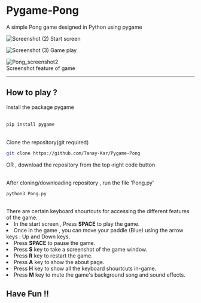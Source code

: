 # Pygame-Pong
A simple Pong game designed in Python using pygame

![Screenshot (2)](https://user-images.githubusercontent.com/93914273/150473648-22219f3e-b77a-4391-a10b-058241e8cc30.png)
Start screen
<br>

![Screenshot (3)](https://user-images.githubusercontent.com/93914273/150473693-06c83a34-dca1-44ef-a273-f83ef1eed4e8.png)
Game play
<br>

![Pong_screenshot2](https://user-images.githubusercontent.com/93914273/150473772-e89fb9e1-12e2-45d1-bc66-5d23c5d77e9b.png)<br>
Screenshot feature of game
<br>

<hr>
<h2>How to play ?</h2>
Install the package pygame
<br>
<br>

```bash
pip install pygame
```
<br>
Clone the repository(git required)

```bash
git clone https://github.com/Tanay-Kar/Pygame-Pong
```
OR , download the repository from the top-right code button

<br>
After cloning/downloading repository , run the file 'Pong.py'
<br>


```bash
python3 Pong.py
```
<br>
There are certain keyboard shourtcuts for accessing the different features of the game.
<br>
<li> In the start screen , Press <b>SPACE</b> to play the game.
<li> Once in the game , you can move your paddle (Blue) using the arrow keys : Up and Down keys.
<li> Press <b>SPACE</b> to pause the game.
<li> Press <b>S</b> key to take a screenshot of the game window.
<li> Press <b>R</b> key to restart the game.
<li> Press <b>A</b> key to show the about page.
<li> Press <b>H</b> key to show all the keyboard shourtcuts in-game.
<li> Press <b>M</b> key to mute the game's background song and sound effects.
  
  <h2>Have Fun !!</h2>
 
